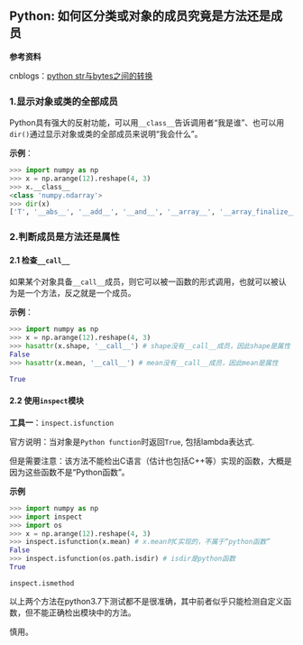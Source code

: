 ## Python: 如何区分类或对象的成员究竟是方法还是成员

**参考资料**

cnblogs：[python str与bytes之间的转换](https://www.cnblogs.com/zqifa/p/python-7.html)

### 1.显示对象或类的全部成员

Python具有强大的反射功能，可以用`__class__`告诉调用者“我是谁”、也可以用`dir()`通过显示对象或类的全部成员来说明“我会什么”。

**示例**：


```python
>>> import numpy as np
>>> x = np.arange(12).reshape(4, 3)
>>> x.__class__
<class 'numpy.ndarray'>
>>> dir(x)
['T', '__abs__', '__add__', '__and__', '__array__', '__array_finalize__', '__array_function__', '__array_interface__', '__array_prepare__', '__array_priority__', '__array_struct__', '__array_ufunc__', '__array_wrap__', '__bool__', '__class__', '__complex__', '__contains__', '__copy__', '__deepcopy__', '__delattr__', '__delitem__', '__dir__', '__divmod__', '__doc__', '__eq__', '__float__', '__floordiv__', '__format__', '__ge__', '__getattribute__', '__getitem__', '__gt__', '__hash__', '__iadd__', '__iand__', '__ifloordiv__', '__ilshift__', '__imatmul__', '__imod__', '__imul__', '__index__', '__init__', '__init_subclass__', '__int__', '__invert__', '__ior__', '__ipow__', '__irshift__', '__isub__', '__iter__', '__itruediv__', '__ixor__', '__le__', '__len__', '__lshift__', '__lt__', '__matmul__', '__mod__', '__mul__', '__ne__', '__neg__', '__new__', '__or__', '__pos__', '__pow__', '__radd__', '__rand__', '__rdivmod__', '__reduce__', '__reduce_ex__', '__repr__', '__rfloordiv__', '__rlshift__', '__rmatmul__', '__rmod__', '__rmul__', '__ror__', '__rpow__', '__rrshift__', '__rshift__', '__rsub__', '__rtruediv__', '__rxor__', '__setattr__', '__setitem__', '__setstate__', '__sizeof__', '__str__', '__sub__', '__subclasshook__', '__truediv__', '__xor__', 'all', 'any', 'argmax', 'argmin', 'argpartition', 'argsort', 'astype', 'base', 'byteswap', 'choose', 'clip', 'compress', 'conj', 'conjugate', 'copy', 'ctypes', 'cumprod', 'cumsum', 'data', 'diagonal', 'dot', 'dtype', 'dump', 'dumps', 'fill', 'flags', 'flat', 'flatten', 'getfield', 'imag', 'item', 'itemset', 'itemsize', 'max', 'mean', 'min', 'nbytes', 'ndim', 'newbyteorder', 'nonzero', 'partition', 'prod', 'ptp', 'put', 'ravel', 'real', 'repeat', 'reshape', 'resize', 'round', 'searchsorted', 'setfield', 'setflags', 'shape', 'size', 'sort', 'squeeze', 'std', 'strides', 'sum', 'swapaxes', 'take', 'tobytes', 'tofile', 'tolist', 'tostring', 'trace', 'transpose', 'var', 'view']
```

### 2.判断成员是方法还是属性

#### 2.1 检查`__call__`

如果某个对象具备`__call__`成员，则它可以被一函数的形式调用，也就可以被认为是一个方法，反之就是一个成员。

**示例**：

```python
>>> import numpy as np
>>> x = np.arange(12).reshape(4, 3)
>>> hasattr(x.shape, '__call__') # shape没有__call__成员，因此shape是属性
False
>>> hasattr(x.mean, '__call__') # mean没有__call__成员，因此mean是属性

True
```

#### 2.2 使用`inspect`模块

**工具一**：`inspect.isfunction`

官方说明：当对象是`Python function`时返回`True`, 包括lambda表达式.

但是需要注意：该方法不能检出C语言（估计也包括C++等）实现的函数，大概是因为这些函数不是“Python函数”。

**示例**

```python
>>> import numpy as np
>>> import inspect
>>> import os
>>> x = np.arange(12).reshape(4, 3)
>>> inspect.isfunction(x.mean) # x.mean时C实现的，不属于“python函数”
False
>>> inspect.isfunction(os.path.isdir) # isdir是python函数
True
```

`inspect.ismethod`

以上两个方法在python3.7下测试都不是很准确，其中前者似乎只能检测自定义函数，但不能正确检出模块中的方法。

慎用。


